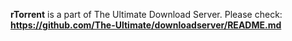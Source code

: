 **rTorrent** is a part of The Ultimate Download Server. Please check: **https://github.com/The-Ultimate/downloadserver/README.md**
